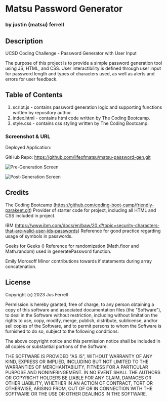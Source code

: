 # Matsu Password Generator
### by justin (matsu) ferrell

## Description
UCSD Coding Challenge - Password Generator with User Input

The purpose of this project is to provide a simple password generation tool using JS, HTML, and CSS. User interactibility is defined through user input for password length and types of characters used, as well as alerts and errors for user feedback.


## Table of Contents
1. script.js - contains password generation logic and supporting functions written by repository author.
2. index.html - contains html code written by The Coding Bootcamp.
3. style.css - contains css styling written by The Coding Bootcamp.

### Screenshot & URL
Deployed Application: 

GitHub Repo: https://github.com/lifeofmatsu/matsu-password-gen.git

![Pre-Generation Screen](<Screenshot 2023-10-23 224340.png>)

![Post-Generation Screen](<Screenshot 2023-10-23 224427.png>)

## Credits
The Coding Bootcamp (https://github.com/coding-boot-camp/friendly-parakeet.git)
Provider of starter code for project, including all HTML and CSS included in project.

IBM (https://www.ibm.com/docs/en/baw/20.x?topic=security-characters-that-are-valid-user-ids-passwords)
Reference for good practice regarding usage of symbols in passwords.

Geeks for Geeks ()
Reference for randomization (Math.floor and Math.random) used in generatePassword function.

Emily Morosoff
Minor contributions towards if statements during array concatenation.

## License
Copyright (c) 2023 Jus Ferrell

Permission is hereby granted, free of charge, to any person obtaining a copy
of this software and associated documentation files (the "Software"), to deal
in the Software without restriction, including without limitation the rights
to use, copy, modify, merge, publish, distribute, sublicense, and/or sell
copies of the Software, and to permit persons to whom the Software is
furnished to do so, subject to the following conditions:

The above copyright notice and this permission notice shall be included in all
copies or substantial portions of the Software.

THE SOFTWARE IS PROVIDED "AS IS", WITHOUT WARRANTY OF ANY KIND, EXPRESS OR
IMPLIED, INCLUDING BUT NOT LIMITED TO THE WARRANTIES OF MERCHANTABILITY,
FITNESS FOR A PARTICULAR PURPOSE AND NONINFRINGEMENT. IN NO EVENT SHALL THE
AUTHORS OR COPYRIGHT HOLDERS BE LIABLE FOR ANY CLAIM, DAMAGES OR OTHER
LIABILITY, WHETHER IN AN ACTION OF CONTRACT, TORT OR OTHERWISE, ARISING FROM,
OUT OF OR IN CONNECTION WITH THE SOFTWARE OR THE USE OR OTHER DEALINGS IN THE
SOFTWARE.